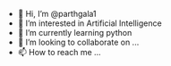 - 👋 Hi, I’m @parthgala1
- 👀 I’m interested in Artificial Intelligence
- 🌱 I’m currently learning python
- 💞️ I’m looking to collaborate on ...
- 📫 How to reach me ...

<!---
parthgala1/parthgala1 is a ✨ special ✨ repository because its `README.md` (this file) appears on your GitHub profile.
You can click the Preview link to take a look at your changes.
--->
